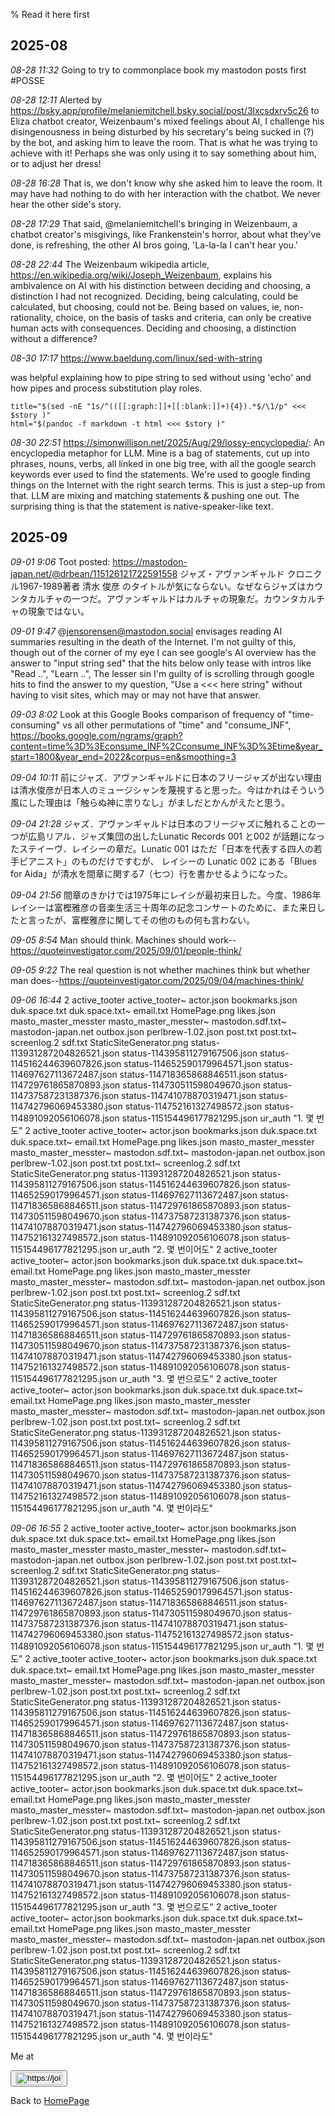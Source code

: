 % Read it here first

## 2025-08

_08-28 11:32_
Going to try to commonplace book my mastodon posts first #POSSE


_08-28 12:11_ Alerted by https://bsky.app/profile/melaniemitchell.bsky.social/post/3lxcsdxrv5c26 to Eliza chatbot creator, Weizenbaum's mixed feelings about AI, I challenge his disingenousness in being disturbed by his secretary's being sucked in (?) by the bot, and asking him to leave the room. That is what he was trying to achieve with it! Perhaps she was only using it to say something about him, or to adjust her dress!



_08-28 16:28_ That is, we don't know why she asked him to leave the room. It may have had nothing to do with her interaction with the chatbot. We never hear the other side's story.



_08-28 17:29_ That said, @melaniemitchell's bringing in Weizenbaum, a chatbot creator's misgivings, like Frankenstein's horror, about what they've done, is refreshing, the other AI bros going, 'La-la-la I can't hear you.'



_08-28 22:44_ The Weizenbaum wikipedia article, https://en.wikipedia.org/wiki/Joseph_Weizenbaum, explains his ambivalence on AI with his distinction between deciding and choosing, a distinction I had not recognized. Deciding, being calculating, could be calculated, but choosing, could not be. Being based on values, ie, non-rationality, choice, on the basis of tasks and criteria, can only be creative human acts with consequences. Deciding and choosing, a distinction without a difference?



_08-30 17:17_ https://www.baeldung.com/linux/sed-with-string

was helpful explaining how to pipe string to sed without
using 'echo' and how pipes and process substitution
play roles.

    title="$(sed -nE "1s/^(([[:graph:]]+[[:blank:]]+){4}).*$/\1/p" <<< $story )"
    html="$(pandoc -f markdown -t html <<< $story )"



_08-30 22:51_ https://simonwillison.net/2025/Aug/29/lossy-encyclopedia/: An encyclopedia metaphor for LLM. Mine is a bag of statements, cut up into phrases, nouns, verbs, all linked in one big tree, with all the google search keywords ever used to find the statements. We're used to google finding things on the Internet with the right search terms. This is just a step-up from that. LLM are mixing and matching statements & pushing one out. The surprising thing is that the statement is native-speaker-like text.

## 2025-09



_09-01  9:06_ Toot posted: https://mastodon-japan.net/@drbean/115126121722591558
ジャズ・アヴァンギャルド クロニクル1967-1989著者 清水 俊彦 のタイトルが気にならない。なぜならジャズはカウンタカルチャの一つだ。アヴァンギャルドはカルチャの現象だ。カウンタカルチャの現象ではない。




_09-01  9:47_ @jensorensen@mastodon.social envisages reading AI summaries resulting in the death of the Internet. I'm not guilty of this, though out of the corner of my eye I can see google's AI overview has the answer to "input string sed" that the hits below only tease with intros like "Read ..", "Learn ..", The lesser sin I'm guilty of is scrolling through google hits to find the answer to my question, "Use a <<< here string" without having to visit sites, which may or may not have that answer.




_09-03  8:02_ Look at this Google Books comparison of frequency of "time-consuming" vs all other permutations of "time" and "consume_INF", https://books.google.com/ngrams/graph?content=time%3D%3Econsume_INF%2Cconsume_INF%3D%3Etime&year_start=1800&year_end=2022&corpus=en&smoothing=3




_09-04 10:11_ 前にジャズ．アヴァンギャルドに日本のフリージャズが出ない理由は清水俊彦が日本人のミュージシャンを蔑視すると思った。今はかれはそういう風にした理由は「触らぬ神に祟りなし」がましだとかんがえたと思う。




_09-04 21:28_ ジャズ．アヴァンギャルドは日本のフリージャズに触れることの一つが広島リアル．ジャズ集団の出したLunatic Records 001 と002 が話題になったステイーヴ．レイシーの章だ。Lunatic 001 はただ「日本を代表する四人の若手ピアニスト」のものだけですむが、 レイシーの Lunatic 002 にある「Blues for Aida」が清水を間章に関する7（七つ）行を書かせるようになった。




_09-04 21:56_ 間章のきかけでは1975年にレイシが最初来日した。今度、1986年レイシーは富樫雅彦の音楽生活三十周年の記念コンサートのために、また来日したと言ったが、富樫雅彦に関してその他のもの何も言わない。




_09-05  8:54_ Man should think. Machines should work--https://quoteinvestigator.com/2025/09/01/people-think/




_09-05  9:22_ The real question is not whether machines think but whether man does--https://quoteinvestigator.com/2025/09/04/machines-think/




_09-06 16:44_ 2 active_tooter active_tooter~ actor.json bookmarks.json duk.space.txt duk.space.txt~ email.txt HomePage.png likes.json masto_master_messter masto_master_messter~ mastodon.sdf.txt~ mastodon-japan.net outbox.json perlbrew-1.02.json post.txt post.txt~ screenlog.2 sdf.txt StaticSiteGenerator.png status-113931287204826521.json status-114395811279167506.json status-114516244639607826.json status-114652590179964571.json status-114697627113672487.json status-114718365868846511.json status-114729761865870893.json status-114730511598049670.json status-114737587231387376.json status-114741078870319471.json status-114742796069453380.json status-114752161327498572.json status-114891092056106078.json status-115154496177821295.json ur_auth "1. 몇 번도"
2 active_tooter active_tooter~ actor.json bookmarks.json duk.space.txt duk.space.txt~ email.txt HomePage.png likes.json masto_master_messter masto_master_messter~ mastodon.sdf.txt~ mastodon-japan.net outbox.json perlbrew-1.02.json post.txt post.txt~ screenlog.2 sdf.txt StaticSiteGenerator.png status-113931287204826521.json status-114395811279167506.json status-114516244639607826.json status-114652590179964571.json status-114697627113672487.json status-114718365868846511.json status-114729761865870893.json status-114730511598049670.json status-114737587231387376.json status-114741078870319471.json status-114742796069453380.json status-114752161327498572.json status-114891092056106078.json status-115154496177821295.json ur_auth "2. 몇 번이어도"
2 active_tooter active_tooter~ actor.json bookmarks.json duk.space.txt duk.space.txt~ email.txt HomePage.png likes.json masto_master_messter masto_master_messter~ mastodon.sdf.txt~ mastodon-japan.net outbox.json perlbrew-1.02.json post.txt post.txt~ screenlog.2 sdf.txt StaticSiteGenerator.png status-113931287204826521.json status-114395811279167506.json status-114516244639607826.json status-114652590179964571.json status-114697627113672487.json status-114718365868846511.json status-114729761865870893.json status-114730511598049670.json status-114737587231387376.json status-114741078870319471.json status-114742796069453380.json status-114752161327498572.json status-114891092056106078.json status-115154496177821295.json ur_auth "3. 몇 번으로도"
2 active_tooter active_tooter~ actor.json bookmarks.json duk.space.txt duk.space.txt~ email.txt HomePage.png likes.json masto_master_messter masto_master_messter~ mastodon.sdf.txt~ mastodon-japan.net outbox.json perlbrew-1.02.json post.txt post.txt~ screenlog.2 sdf.txt StaticSiteGenerator.png status-113931287204826521.json status-114395811279167506.json status-114516244639607826.json status-114652590179964571.json status-114697627113672487.json status-114718365868846511.json status-114729761865870893.json status-114730511598049670.json status-114737587231387376.json status-114741078870319471.json status-114742796069453380.json status-114752161327498572.json status-114891092056106078.json status-115154496177821295.json ur_auth "4. 몇 번이라도"




_09-06 16:55_ 2 active_tooter active_tooter~ actor.json bookmarks.json duk.space.txt duk.space.txt~ email.txt HomePage.png likes.json masto_master_messter masto_master_messter~ mastodon.sdf.txt~ mastodon-japan.net outbox.json perlbrew-1.02.json post.txt post.txt~ screenlog.2 sdf.txt StaticSiteGenerator.png status-113931287204826521.json status-114395811279167506.json status-114516244639607826.json status-114652590179964571.json status-114697627113672487.json status-114718365868846511.json status-114729761865870893.json status-114730511598049670.json status-114737587231387376.json status-114741078870319471.json status-114742796069453380.json status-114752161327498572.json status-114891092056106078.json status-115154496177821295.json ur_auth "1. 몇 번도"
2 active_tooter active_tooter~ actor.json bookmarks.json duk.space.txt duk.space.txt~ email.txt HomePage.png likes.json masto_master_messter masto_master_messter~ mastodon.sdf.txt~ mastodon-japan.net outbox.json perlbrew-1.02.json post.txt post.txt~ screenlog.2 sdf.txt StaticSiteGenerator.png status-113931287204826521.json status-114395811279167506.json status-114516244639607826.json status-114652590179964571.json status-114697627113672487.json status-114718365868846511.json status-114729761865870893.json status-114730511598049670.json status-114737587231387376.json status-114741078870319471.json status-114742796069453380.json status-114752161327498572.json status-114891092056106078.json status-115154496177821295.json ur_auth "2. 몇 번이어도"
2 active_tooter active_tooter~ actor.json bookmarks.json duk.space.txt duk.space.txt~ email.txt HomePage.png likes.json masto_master_messter masto_master_messter~ mastodon.sdf.txt~ mastodon-japan.net outbox.json perlbrew-1.02.json post.txt post.txt~ screenlog.2 sdf.txt StaticSiteGenerator.png status-113931287204826521.json status-114395811279167506.json status-114516244639607826.json status-114652590179964571.json status-114697627113672487.json status-114718365868846511.json status-114729761865870893.json status-114730511598049670.json status-114737587231387376.json status-114741078870319471.json status-114742796069453380.json status-114752161327498572.json status-114891092056106078.json status-115154496177821295.json ur_auth "3. 몇 번으로도"
2 active_tooter active_tooter~ actor.json bookmarks.json duk.space.txt duk.space.txt~ email.txt HomePage.png likes.json masto_master_messter masto_master_messter~ mastodon.sdf.txt~ mastodon-japan.net outbox.json perlbrew-1.02.json post.txt post.txt~ screenlog.2 sdf.txt StaticSiteGenerator.png status-113931287204826521.json status-114395811279167506.json status-114516244639607826.json status-114652590179964571.json status-114697627113672487.json status-114718365868846511.json status-114729761865870893.json status-114730511598049670.json status-114737587231387376.json status-114741078870319471.json status-114742796069453380.json status-114752161327498572.json status-114891092056106078.json status-115154496177821295.json ur_auth "4. 몇 번이라도"



Me at
<form action='https://mastodon.sdf.org/@drbean'>
<button type='submit' class='btn'>
<img src='./mastodon.svg'
alt='https://joinmastodon.org/logos/wordmark-black-text.svg'
style='width:75px;height:20px'/>
</button></form>

Back to [HomePage](HomePage.html)
